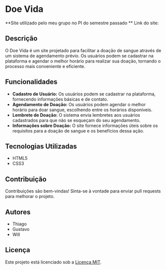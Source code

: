 # Doe Vida
**Site utilizado pelo meu grupo no PI do semestre passado **
Link do site: 

## Descrição
O Doe Vida é um site projetado para facilitar a doação de sangue através de um sistema de agendamento prévio. Os usuários podem se cadastrar na plataforma e agendar o melhor horário para realizar sua doação, tornando o processo mais conveniente e eficiente.

## Funcionalidades
- **Cadastro de Usuário:** Os usuários podem se cadastrar na plataforma, fornecendo informações básicas e de contato.
- **Agendamento de Doação:** Os usuários podem agendar o melhor horário para doar sangue, escolhendo entre os horários disponíveis.
- **Lembrete de Doação:** O sistema envia lembretes aos usuários cadastrados para que não se esqueçam do seu agendamento.
- **Informações sobre Doação:** O site fornece informações úteis sobre os requisitos para a doação de sangue e os benefícios dessa ação.

## Tecnologias Utilizadas
- HTML5
- CSS3

## Contribuição
Contribuições são bem-vindas! Sinta-se à vontade para enviar pull requests para melhorar o projeto.

## Autores
- Thiago 
- Gustavo
- Will

## Licença
Este projeto está licenciado sob a [Licença MIT](https://opensource.org/licenses/MIT).

